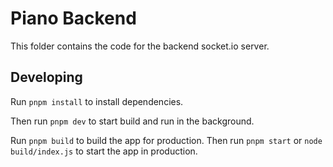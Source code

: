 # Piano Backend

This folder contains the code for the backend socket.io server.

## Developing

Run `pnpm install` to install dependencies.

Then run `pnpm dev` to start build and run in the background.

Run `pnpm build` to build the app for production. Then run `pnpm start` or `node build/index.js` to start the app in production.

